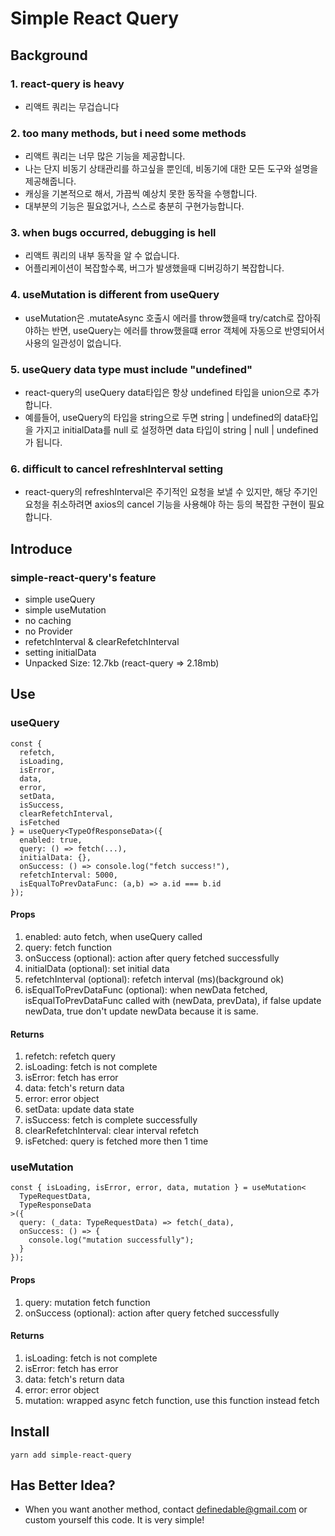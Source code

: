 # Simple React Query

## Background

### 1. react-query is heavy

- 리액트 쿼리는 무겁습니다

### 2. too many methods, but i need some methods

- 리액트 쿼리는 너무 많은 기능을 제공합니다.
- 나는 단지 비동기 상태관리를 하고싶을 뿐인데, 비동기에 대한 모든 도구와 설명을 제공해줍니다.
- 캐싱을 기본적으로 해서, 가끔씩 예상치 못한 동작을 수행합니다.
- 대부분의 기능은 필요없거나, 스스로 충분히 구현가능합니다.

### 3. when bugs occurred, debugging is hell

- 리액트 쿼리의 내부 동작을 알 수 없습니다.
- 어플리케이션이 복잡할수록, 버그가 발생했을때 디버깅하기 복잡합니다.

### 4. useMutation is different from useQuery

- useMutation은 .mutateAsync 호출시 에러를 throw했을때 try/catch로 잡아줘야하는 반면, useQuery는 에러를 throw했을떄 error 객체에 자동으로 반영되어서 사용의 일관성이 없습니다.

### 5. useQuery data type must include "undefined"

- react-query의 useQuery data타입은 항상 undefined 타입을 union으로 추가합니다.
- 예를들어, useQuery의 타입을 string으로 두면 string | undefined의 data타입을 가지고 initialData를 null 로 설정하면 data 타입이 string | null | undefined 가 됩니다.

### 6. difficult to cancel refreshInterval setting

- react-query의 refreshInterval은 주기적인 요청을 보낼 수 있지만, 해당 주기인 요청을 취소하려면 axios의 cancel 기능을 사용해야 하는 등의 복잡한 구현이 필요합니다.

## Introduce

### simple-react-query's feature

- simple useQuery
- simple useMutation
- no caching
- no Provider
- refetchInterval & clearRefetchInterval
- setting initialData
- Unpacked Size: 12.7kb (react-query => 2.18mb)

## Use

### useQuery

```tsx
const {
  refetch,
  isLoading,
  isError,
  data,
  error,
  setData,
  isSuccess,
  clearRefetchInterval,
  isFetched
} = useQuery<TypeOfResponseData>({
  enabled: true,
  query: () => fetch(...),
  initialData: {},
  onSuccess: () => console.log("fetch success!"),
  refetchInterval: 5000,
  isEqualToPrevDataFunc: (a,b) => a.id === b.id
});
```

#### Props

1. enabled: auto fetch, when useQuery called
2. query: fetch function
3. onSuccess (optional): action after query fetched successfully
4. initialData (optional): set initial data
5. refetchInterval (optional): refetch interval (ms)(background ok)
6. isEqualToPrevDataFunc (optional): when newData fetched, isEqualToPrevDataFunc called with (newData, prevData), if false update newData, true don't update newData because it is same.

#### Returns

1. refetch: refetch query
2. isLoading: fetch is not complete
3. isError: fetch has error
4. data: fetch's return data
5. error: error object
6. setData: update data state
7. isSuccess: fetch is complete successfully
8. clearRefetchInterval: clear interval refetch
9. isFetched: query is fetched more then 1 time

### useMutation

```tsx
const { isLoading, isError, error, data, mutation } = useMutation<
  TypeRequestData,
  TypeResponseData
>({
  query: (_data: TypeRequestData) => fetch(_data),
  onSuccess: () => {
    console.log("mutation successfully");
  }
});
```

#### Props

1. query: mutation fetch function
2. onSuccess (optional): action after query fetched successfully

#### Returns

1. isLoading: fetch is not complete
2. isError: fetch has error
3. data: fetch's return data
4. error: error object
5. mutation: wrapped async fetch function, use this function instead fetch

## Install

```
yarn add simple-react-query
```

## Has Better Idea?

- When you want another method, contact definedable@gmail.com or custom yourself this code. It is very simple!
